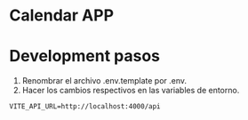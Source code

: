 # Calendar APP




# Development pasos

1. Renombrar el archivo .env.template por .env.
2. Hacer los cambios respectivos en las variables de entorno.
 ```
VITE_API_URL=http://localhost:4000/api
```

